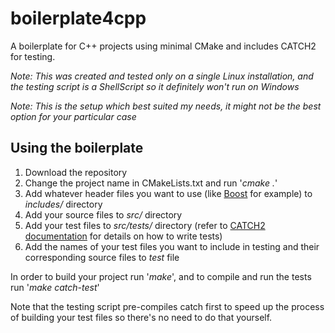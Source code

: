 # boilerplate4cpp
A boilerplate for C++ projects using minimal CMake and includes CATCH2 for testing.

*Note: This was created and tested only on a single Linux installation, and the testing script is a ShellScript so it definitely won't run on Windows*

*Note: This is the setup which best suited my needs, it might not be the best option for your particular case*

## Using the boilerplate
1. Download the repository
2. Change the project name in CMakeLists.txt and run '*cmake .*'
3. Add whatever header files you want to use (like [Boost](http://www.boost.org) for example) to *includes/* directory
4. Add your source files to *src/* directory
5. Add your test files to *src/tests/* directory (refer to [CATCH2 documentation](https://github.com/catchorg/Catch2) for details on how to write tests)
6. Add the names of your test files you want to include in testing and their corresponding source files to *test* file

In order to build your project run '*make*', and to compile and run the tests run '*make catch-test*'

Note that the testing script pre-compiles catch first to speed up the process of building your test files so there's no need to do that yourself.
